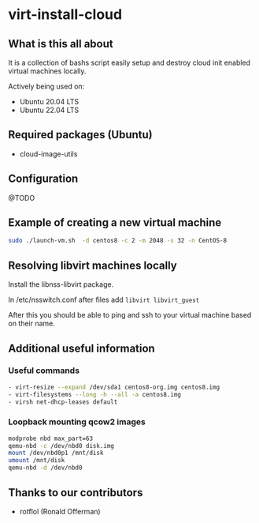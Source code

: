 # virt-install-cloud

## What is this all about

It is a collection of bashs script easily setup and destroy cloud init enabled virtual machines locally.

Actively being used on:

- Ubuntu 20.04 LTS
- Ubuntu 22.04 LTS

## Required packages (Ubuntu)

- cloud-image-utils

## Configuration

@TODO

## Example of creating a new virtual machine

```bash
sudo ./launch-vm.sh  -d centos8 -c 2 -m 2048 -s 32 -n CentOS-8
```

## Resolving libvirt machines locally

Install the libnss-libvirt package.

In /etc/nsswitch.conf after files add ``libvirt libvirt_guest``

After this you should be able to ping and ssh to your virtual machine based on their name.

## Additional useful information

### Useful commands

```bash
- virt-resize --expand /dev/sda1 centos8-org.img centos8.img
- virt-filesystems --long -h --all -a centos8.img
- virsh net-dhcp-leases default
```

### Loopback mounting qcow2 images

```bash
modprobe nbd max_part=63
qemu-nbd -c /dev/nbd0 disk.img
mount /dev/nbd0p1 /mnt/disk
umount /mnt/disk
qemu-nbd -d /dev/nbd0
```

## Thanks to our contributors

- rotflol (Ronald Offerman)
